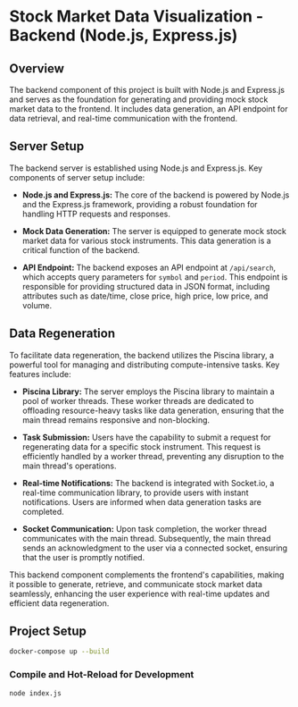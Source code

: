 # Stock Market Data Visualization - Backend (Node.js, Express.js)

## Overview

The backend component of this project is built with Node.js and Express.js and serves as the foundation for generating and providing mock stock market data to the frontend. It includes data generation, an API endpoint for data retrieval, and real-time communication with the frontend.

## Server Setup

The backend server is established using Node.js and Express.js. Key components of server setup include:

- **Node.js and Express.js:** The core of the backend is powered by Node.js and the Express.js framework, providing a robust foundation for handling HTTP requests and responses.

- **Mock Data Generation:** The server is equipped to generate mock stock market data for various stock instruments. This data generation is a critical function of the backend.

- **API Endpoint:** The backend exposes an API endpoint at `/api/search`, which accepts query parameters for `symbol` and `period`. This endpoint is responsible for providing structured data in JSON format, including attributes such as date/time, close price, high price, low price, and volume.

## Data Regeneration

To facilitate data regeneration, the backend utilizes the Piscina library, a powerful tool for managing and distributing compute-intensive tasks. Key features include:

- **Piscina Library:** The server employs the Piscina library to maintain a pool of worker threads. These worker threads are dedicated to offloading resource-heavy tasks like data generation, ensuring that the main thread remains responsive and non-blocking.

- **Task Submission:** Users have the capability to submit a request for regenerating data for a specific stock instrument. This request is efficiently handled by a worker thread, preventing any disruption to the main thread's operations.

- **Real-time Notifications:** The backend is integrated with Socket.io, a real-time communication library, to provide users with instant notifications. Users are informed when data generation tasks are completed.

- **Socket Communication:** Upon task completion, the worker thread communicates with the main thread. Subsequently, the main thread sends an acknowledgment to the user via a connected socket, ensuring that the user is promptly notified.

This backend component complements the frontend's capabilities, making it possible to generate, retrieve, and communicate stock market data seamlessly, enhancing the user experience with real-time updates and efficient data regeneration.

## Project Setup

```sh
docker-compose up --build
```

### Compile and Hot-Reload for Development

```sh
node index.js
```
